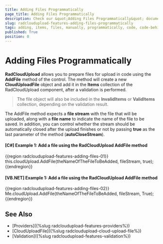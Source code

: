 ```yaml
---
title: Adding Files Programmatically
page_title: Adding Files Programmatically
description: Check our &quot;Adding Files Programmatically&quot; documentation article for the RadCloudUpload WPF control.
slug: radcloudupload-features-adding-files-programmatically
tags: adding, items, files, manually, programmatically, code, code-behind
published: True
position: 0
---
```


# Adding Files Programmatically

__RadCloudUpload__ allows you to prepare files for upload in code using the __AddFile__ method of the control. The method will create a new __CloudUploadFile__ object and add it in the __Items__ collection of the RadCloudUpload component, after a validation is performed.

> The file object will also be included in the __InvalidItems__ or __ValidItems__ collection, depending on the validation result.

The AddFile method expects a __file stream__ with the file that will be uploaded, along with a __file name__ to indicate the name of the file to be saved. In addition, you can control whether the stream should be automatically closed after the upload finishes or not by passing __true__ as the last parameter of the method (__autoCloseStream__).

#### __[C#] Example 1: Add a file using the RadCloudUpload AddFile method__	
{{region radcloudupload-features-adding-files-01}}
	this.cloudUpload.AddFile(theNameOfTheFileToBeAdded, fileStream, true);
{{endregion}}
	
#### __[VB.NET] Example 1: Add a file using the RadCloudUpload AddFile method__	
{{region radcloudupload-features-adding-files-02}}
	Me.cloudUpload.AddFile(theNameOfTheFileToBeAdded, fileStream, True);
{{endregion}}

## See Also
* [Providers]({%slug radcloudupload-features-providers%})
* [CloudUploadFile]({%slug radcloudupload-cloud-upload-file%})
* [Validation]({%slug radcloudupload-features-validation%})
